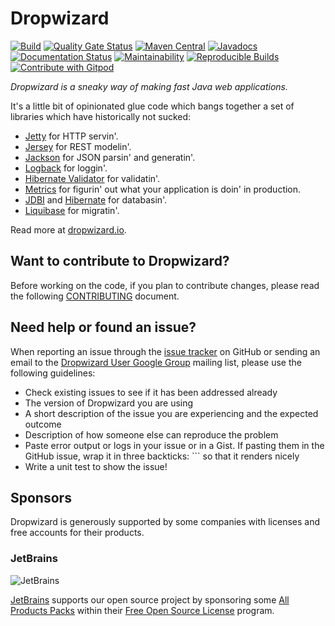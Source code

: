 Dropwizard
==========

[![Build](https://github.com/dropwizard/dropwizard/workflows/Java%20CI/badge.svg)](https://github.com/dropwizard/dropwizard/actions?query=workflow%3A%22Java+CI%22)
[![Quality Gate Status](https://sonarcloud.io/api/project_badges/measure?project=dropwizard_dropwizard&metric=alert_status)](https://sonarcloud.io/dashboard?id=dropwizard_dropwizard)
[![Maven Central](https://maven-badges.herokuapp.com/maven-central/io.dropwizard/dropwizard-core/badge.svg)](https://maven-badges.herokuapp.com/maven-central/io.dropwizard/dropwizard-core/)
[![Javadocs](https://javadoc.io/badge/io.dropwizard/dropwizard-project.svg?color=brightgreen)](https://javadoc.io/doc/io.dropwizard/dropwizard-project)
[![Documentation Status](https://readthedocs.org/projects/dropwizard/badge/?version=stable)](https://www.dropwizard.io/en/stable/?badge=stable)
[![Maintainability](https://api.codeclimate.com/v1/badges/11a16ea08c8b5499e2b9/maintainability)](https://codeclimate.com/github/dropwizard/dropwizard/maintainability)
[![Reproducible Builds](https://img.shields.io/badge/Reproducible_Builds-ok-green?labelColor=blue)](https://github.com/jvm-repo-rebuild/reproducible-central#io.dropwizard:dropwizard-core)
[![Contribute with Gitpod](https://img.shields.io/badge/Contribute%20with-Gitpod-908a85?logo=gitpod)](https://gitpod.io/#https://github.com/dropwizard/dropwizard)

*Dropwizard is a sneaky way of making fast Java web applications.*

It's a little bit of opinionated glue code which bangs together a set of libraries which have
historically not sucked:

* [Jetty](http://www.eclipse.org/jetty/) for HTTP servin'.
* [Jersey](https://jersey.github.io/) for REST modelin'.
* [Jackson](https://github.com/FasterXML/jackson) for JSON parsin' and generatin'.
* [Logback](http://logback.qos.ch/) for loggin'.
* [Hibernate Validator](http://hibernate.org/validator/) for validatin'.
* [Metrics](http://metrics.dropwizard.io) for figurin' out what your application is doin' in production.
* [JDBI](http://www.jdbi.org) and [Hibernate](http://www.hibernate.org/orm/) for databasin'.
* [Liquibase](http://www.liquibase.org/) for migratin'.

Read more at [dropwizard.io](http://www.dropwizard.io).

Want to contribute to Dropwizard?
---------------------------------

Before working on the code, if you plan to contribute changes, please read the following [CONTRIBUTING](CONTRIBUTING.md) document.

Need help or found an issue?
----------------------------

When reporting an issue through the [issue tracker](https://github.com/dropwizard/dropwizard/issues?state=open)
on GitHub or sending an email to the
[Dropwizard User Google Group](https://groups.google.com/forum/#!forum/dropwizard-user)
mailing list, please use the following guidelines:

* Check existing issues to see if it has been addressed already
* The version of Dropwizard you are using
* A short description of the issue you are experiencing and the expected outcome
* Description of how someone else can reproduce the problem
* Paste error output or logs in your issue or in a Gist. If pasting them in the GitHub
  issue, wrap it in three backticks: ```  so that it renders nicely
* Write a unit test to show the issue!

Sponsors
--------

Dropwizard is generously supported by some companies with licenses and free accounts for their products.

### JetBrains

![JetBrains](docs/source/about/jetbrains.png)

[JetBrains](https://www.jetbrains.com/) supports our open source project by sponsoring some [All Products Packs](https://www.jetbrains.com/products.html) within their [Free Open Source License](https://www.jetbrains.com/buy/opensource/) program.
